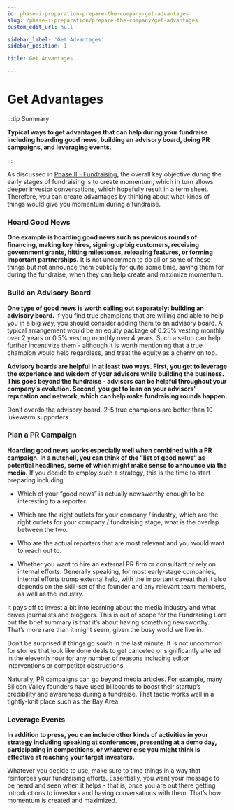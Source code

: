 ```yaml
---
id: phase-i-preparation-prepare-the-company-get-advantages
slug: /phase-i-preparation/prepare-the-company/get-advantages
custom_edit_url: null

sidebar_label: 'Get Advantages'
sidebar_position: 1

title: Get Advantages

---
```


# Get Advantages

:::tip Summary

**Typical ways to get advantages that can help during your fundraise including hoarding good news, building an advisory board, doing PR campaigns, and leveraging events.**

:::

As discussed in [Phase II - Fundraising](/phase-ii-fundraising), the overall key objective during the early stages of fundraising is to create momentum, which in turn allows deeper investor conversations, which hopefully result in a term sheet. Therefore, you can create advantages by thinking about what kinds of things would give you momentum during a fundraise. 

### Hoard Good News 

**One example is hoarding good news such as previous rounds of financing, making key hires, signing up big customers, receiving government grants, hitting milestones, releasing features, or forming important partnerships.** It is not uncommon to do all or some of these things but not announce them publicly for quite some time, saving them for during the fundraise, when they can help create and maximize momentum. 

### Build an Advisory Board

**One type of good news is worth calling out separately: building an advisory board.** If you find true champions that are willing and able to help you in a big way, you should consider adding them to an advisory board. A typical arrangement would be an equity package of 0.25% vesting monthly over 2 years or 0.5% vesting monthly over 4 years. Such a setup can help further incentivize them - although it is worth mentioning that a true champion would help regardless, and treat the equity as a cherry on top.

**Advisory boards are helpful in at least two ways. First, you get to leverage the experience and wisdom of your advisors while building the business. This goes beyond the fundraise - advisors can be helpful throughout your company’s evolution. Second, you get to lean on your advisors’ reputation and network, which can help make fundraising rounds happen.**

Don’t overdo the advisory board. 2-5 true champions are better than 10 lukewarm supporters.

### Plan a PR Campaign

**Hoarding good news works especially well when combined with a PR campaign. In a nutshell, you can think of the “list of good news“ as potential headlines, some of which might make sense to announce via the media.** If you decide to employ such a strategy, this is the time to start preparing including:

* Which of your “good news” is actually newsworthy enough to be interesting to a reporter.

* Which are the right outlets for your company / industry, which are the right outlets for your company / fundraising stage, what is the overlap between the two.

* Who are the actual reporters that are most relevant and you would want to reach out to.

* Whether you want to hire an external PR firm or consultant or rely on internal efforts. Generally speaking, for most early-stage companies, internal efforts trump external help, with the important caveat that it also depends on the skill-set of the founder and any relevant team members, as well as the industry.

It pays off to invest a bit into learning about the media industry and what drives journalists and bloggers. This is out of scope for the Fundraising Lore but the brief summary is that it’s about having something newsworthy. That’s more rare than it might seem, given the busy world we live in.

Don’t be surprised if things go south in the last minute. It is not uncommon for stories that look like done deals to get canceled or significantly altered in the eleventh hour for any number of reasons including editor interventions or competitor obstructions.

Naturally, PR campaigns can go beyond media articles. For example, many Silicon Valley founders have used billboards to boost their startup’s credibility and awareness during a fundraise. That tactic works well in a tightly-knit place such as the Bay Area.

### Leverage Events

**In addition to press, you can include other kinds of activities in your strategy including speaking at conferences, presenting at a demo day, participating in competitions, or whatever else you might think is effective at reaching your target investors.**

Whatever you decide to use, make sure to time things in a way that reinforces your fundraising efforts. Essentially, you want your message to be heard and seen when it helps - that is, once you are out there getting introductions to investors and having conversations with them. That’s how momentum is created and maximized.